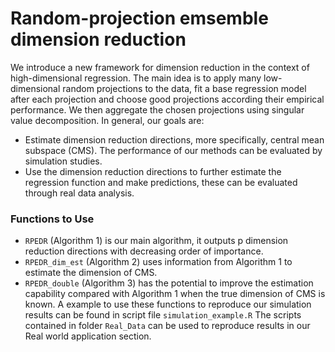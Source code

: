 # Random-projection emsemble dimension reduction
We introduce a new framework for dimension reduction in the context of high-dimensional regression. The main idea is to apply many low-dimensional random projections to the data, fit a base regression model after each projection and choose good projections according their empirical performance. We then aggregate the chosen projections using singular value decomposition. In general, our goals are:
* Estimate dimension reduction directions, more specifically, central mean subspace (CMS). The performance of our methods can be evaluated by simulation studies.
* Use the dimension reduction directions to further estimate the regression function and make predictions, these can be evaluated through real data analysis.
### Functions to Use ###
* `RPEDR` (Algorithm 1) is our main algorithm, it outputs p dimension reduction directions with decreasing order of importance.
* `RPEDR_dim_est` (Algorithm 2) uses information from Algorithm 1 to estimate the dimension of CMS.
* `RPEDR_double` (Algorithm 3) has the potential to improve the estimation capability compared with Algorithm 1 when the true dimension of CMS is known.
A example to use these functions to reproduce our simulation results can be found in script file `simulation_example.R`
The scripts contained in folder `Real_Data` can be used to reproduce results in our Real world application section.
